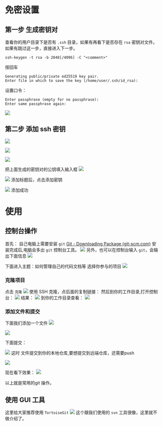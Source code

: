 
# 免密设置
## 第一步 生成密钥对
查看你的用户目录下是否有 `.ssh` 目录，如果有再看下是否存在 `rsa` 密钥对文件。
如果有跳过这一步，直接进入下一步。

```shell
ssh-keygen -t rsa -b 2048[/4096] -C "<comment>"

```
按回车
```
Generating public/private ed25519 key pair.
Enter file in which to save the key (/home/user/.ssh/id_rsa):
```
设置口令：
```
Enter passphrase (empty for no passphrase):
Enter same passphrase again:
```
![](http://imgchr.lingwenlong.com/notes/img/Image.png)

## 第二步 添加 ssh 密钥

 ![](http://imgchr.lingwenlong.com/notes/img/20210531094026.png)

 ![](http://imgchr.lingwenlong.com/notes/img/20210531094103.png)

![](http://imgchr.lingwenlong.com/notes/img/20210531094147.png)

把上面生成的密钥对的公钥填入输入框
![](http://imgchr.lingwenlong.com/notes/img/20210531094241.png)

![](http://imgchr.lingwenlong.com/notes/img/20210531094329.png)
添加标题后，点击添加密钥

![](http://imgchr.lingwenlong.com/notes/img/20210531094438.png)
添加成功


# 使用
## 控制台操作

首先： 自己电脑上需要安装 `git`
[Git - Downloading Package (git-scm.com)](https://git-scm.com/download/win)
安装完成后,电脑会多出 `git` 控制台工具。
![](http://imgchr.lingwenlong.com/notes/img/20210531092005.png)
另外，也可以在控制台输入 `git`，会输出下面信息
![](http://imgchr.lingwenlong.com/notes/img/20210531092154.png)

下面进入主题：如何管理自己的代码文档等
选择你参与的项目
![](http://imgchr.lingwenlong.com/notes/img/20210531092342.png)

### 克隆项目
点击 `克隆`
![](http://imgchr.lingwenlong.com/notes/img/20210531092444.png)
使用 SSH 克隆，点后面的复制链接：
然后到你的工作目录,打开控制台：
![](http://imgchr.lingwenlong.com/notes/img/20210531094829.png)
结果：
![](http://imgchr.lingwenlong.com/notes/img/20210531094859.png)
到你的工作目录查看：
![](http://imgchr.lingwenlong.com/notes/img/20210531094930.png)

### 添加文件和提交
下面我们添加一个文件
![](http://imgchr.lingwenlong.com/notes/img/20210531095212.png)

![](http://imgchr.lingwenlong.com/notes/img/20210531095413.png)

下面提交：

![](http://imgchr.lingwenlong.com/notes/img/20210531095531.png)
这时 文件提交到你的本地仓库,要想提交到远端仓库，还需要push

![](http://imgchr.lingwenlong.com/notes/img/20210531095740.png)

现在看下效果：
![](http://imgchr.lingwenlong.com/notes/img/20210531095830.png)


以上就是常用的git 操作。

## 使用 GUI 工具
这里给大家推荐使用 `TortoiseGit`
![](http://imgchr.lingwenlong.com/notes/img/20210531100514.png)
这个跟我们使用的 `svn` 工具很像，这里就不做介绍了。

